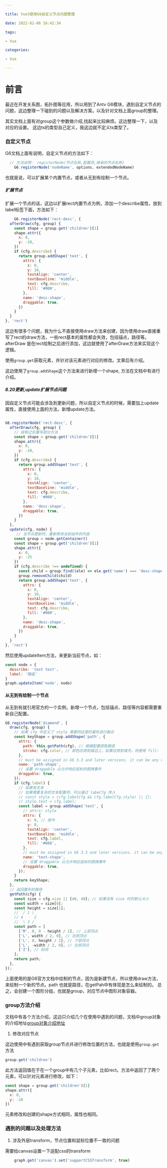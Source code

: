 ```yaml
---

title: Vue3使用G6自定义节点问题整理

date: 2022-01-06 16:42:34

tags:

- Vue

categories:

- Vue

---
```


# 前言

最近在开发关系图，拓扑图等应用，所以用到了Antv G6模块，遇到自定义节点的问题，这边整理一下碰到的问题以及解决方案。以及针对文档上面group的整理。

其实文档上面有对group这个参数做介绍,找起来比较麻烦。这边整理一下，以及对应的设置。 这边ts的类型自己定义，我这边就不定义ts类型了。

### 自定义节点

G6文档上面有说明，自定义节点的方法如下：

```javascript
  // 方法说明： registerNode(节点名称,配置项,继承的节点名称)
    G6.registerNode('nodeName', options, extendedNodeName)
```

也就是说，可以扩展某个内置节点，或者从无到有绘制一个节点。

##### 扩展节点
扩展一个节点的话，这边以扩展rect内置节点为例，添加一个describe属性，放到label标签下面，方法如下：

```javascript
    G6.registerNode('rect-desc', {
  afterDraw(cfg, group) {
    const shape = group.get('children')[1]
    shape.attr({
      x: 0,
      y: -10,
    })
    if (cfg.describe) {
      return group.addShape('text', {
        attrs: {
          x: 0,
          y: 10,
          textAlign: 'center',
          textBaseline: 'middle',
          text: cfg.describe,
          fill: '#000',
        },
        name: 'desc-shape',
        draggable: true,
      })
    }
  }
}, 'rect')
```

这边有很多个问题，我为什么不直接使用draw方法来创建，因为使用draw直接重写了rect的draw方法，一些rect基本的属性都会失效，包括锚点，路径等。
afterDraw 是在rect绘制之后进行添加，这边就使用了afterDraw方法来实现这个逻辑。


使用`group.get`获取元素，并针对该元素进行对应的修改。文章后有介绍。

这边使用了`group.addShape`这个方法来进行新增一个shape, 方法在文档中有进行介绍。
##### 8.20更新,update扩展节点问题

因自定义节点可能会涉及到更新问题，所以自定义节点的时候，需要加上update属性，直接使用上面的方法，新增update方法。

```javascript

G6.registerNode('rect-desc', {
  afterDraw(cfg, group) {
    // 绘制之后重写部分方法
    const shape = group.get('children')[1]
    shape.attr({
      x: 0,
      y: -10,
    })
    if (cfg.describe) {
      return group.addShape('text', {
        attrs: {
          x: 0,
          y: 10,
          textAlign: 'center',
          textBaseline: 'middle',
          text: cfg.describe,
          fill: '#000',
        },
        name: 'desc-shape',
        draggable: true,
      })
    }
  },
  update(cfg, node) {
     // 当节点更新时，重新修改当前组件的内容
    const group = node.getContainer()
    const shape = group.get('children')[1]
    shape.attr({
      x: 0,
      y: -25
    })
    if (cfg.describe !== undefined) {
      const child = group.find((ele) => ele.get('name') === 'desc-shape')   // 因为新增的描述属性，这边更新的话需要先删除再新增。
      group.removeChild(child)
      return group.addShape('text', {
        attrs: {
          x: 0,
          y: 10,
          textAlign: 'center',
          textBaseline: 'middle',
          text: cfg.describe,
          fill: '#000',
        },
        name: 'desc-shape',
        draggable: true,
      })
    } 
  }
}, 'rect')
```

然后使用updateItem方法，来更新当前节点，如：
```javascript
const node = {
  describe: 'test test',
  label: '测试'
}
graph.updateItem('node', node)
```
#### 从无到有绘制一个节点
从无到有就引用官方的一个实例，新增一个节点，包括锚点、路径等内容都需要重新自己配置。

```javascript
G6.registerNode('diamond', {
  draw(cfg, group) {
    // 如果 cfg 中定义了 style 需要同这里的属性进行融合
    const keyShape = group.addShape('path', {
      attrs: {
        path: this.getPath(cfg), // 根据配置获取路径
        stroke: cfg.color, // 颜色应用到描边上，如果应用到填充，则使用 fill: cfg.color
      },
      // must be assigned in G6 3.3 and later versions. it can be any value you want
      name: 'path-shape',
      // 设置 draggable 以允许响应鼠标的图拽事件
      draggable: true,
    });
    if (cfg.label) {
      // 如果有文本
      // 如果需要复杂的文本配置项，可以通过 labeCfg 传入
      // const style = (cfg.labelCfg && cfg.labelCfg.style) || {};
      // style.text = cfg.label;
      const label = group.addShape('text', {
        // attrs: style
        attrs: {
          x: 0, // 居中
          y: 0,
          textAlign: 'center',
          textBaseline: 'middle',
          text: cfg.label,
          fill: '#666',
        },
        // must be assigned in G6 3.3 and later versions. it can be any value you want
        name: 'text-shape',
        // 设置 draggable 以允许响应鼠标的图拽事件
        draggable: true,
      });
    }
    return keyShape;
  },
  // 返回菱形的路径
  getPath(cfg) {
    const size = cfg.size || [40, 40]; // 如果没有 size 时的默认大小
    const width = size[0];
    const height = size[1];
    //  / 1 \
    // 4     2
    //  \ 3 /
    const path = [
      ['M', 0, 0 - height / 2], // 上部顶点
      ['L', width / 2, 0], // 右侧顶点
      ['L', 0, height / 2], // 下部顶点
      ['L', -width / 2, 0], // 左侧顶点
      ['Z'], // 封闭
    ];
    return path;
  },
});
```

上面使用的是G6官方文档中绘制的节点，因为是新建节点，所以使用draw方法，来绘制一个新的节点。path 也就是路径，在getPah中有体现是怎么来绘制的。
总之，会创建一个图形分组，也就是group，对应节点中图形对象容器。

### group方法介绍

文档中有各个方法介绍，这边只介绍几个在使用中遇到的问题，文档中group对象的介绍地址[group对象介绍地址](https://g6.antv.vision/zh/docs/api/Group)

1. 修改对应节点

这边使用中有遇到获取group节点并进行修改位置的方法，也就是使用`group.get`方法

```javascript
group.get('children')
```

此方法返回值在于在一个group中有几个子元素，比如rect。方法中返回了了两个元素，可以针对元素进行修改，如下：

```javascript
const shape = group.get('children')[1]
shape.attr({
  x: 0,
  y: -10
})
```

元素修改和创建的shape方式相同，属性也相同。







### 遇到的问题以及处理方法

1. 涉及外层transform，节点位置和鼠标位置不一致的问题

需要给canvas设置一下适配css的transform
```javascript
    graph.get('canvas').set('supportCSSTransform', true)
```
